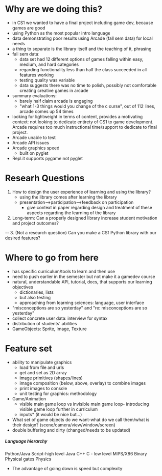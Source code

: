 # Why are we doing this?
* in CS1 we wanted to have a final project including game dev, because games are good
* using Python as the most popular intro language
* data demonstrating poor results using Arcade (fall sem data) for local needs
* a thing to separate is the library itself and the teaching of it, phrasing
* fall sem data:
    * data set had 12 different options of games falling within easy, medium,
    and hard categories
    * regarding functionality less than half the class succeeded in all features working
    * testing quality was variable
    * data suggests there was no time to polish, possibly not comfortable creating creative games in 
    arcade 
* summary evaluations:
    * barely half claim arcade is engaging
    * "what 1-3 things would you change of the c ourse", out of 112 lines, arcade comes up 54 times
* looking for lightweight in terms of content, provides a motivating context:
 not looking to dedicate entirety of CS1 to game development. Arcade requires too much
 instructional time/support to dedicate to final project.
* Arcade unable to test
* Arcade API issues
* Arcade graphics speed
    * built on pyglet
* Repl.it supports pygame not pyglet

# Researh Questions
1. How to design the user experience of learning and using the library?
    * using the library comes after learning the library
    * presentation-->participation-->feedback on participation
        * give context in paper regarding design and treatment of these aspects
        regarding the learning of the library
2. Long-term: Can a properly designed library increase student motivation and project
outcomes?

--
3. (Not a research question) Can you make a CS1 Python library with our desired features?


# Where to go from here
* has specific curriculum/tools to learn and then use
* need to push earlier in the semester but not make it a gamedev course
* natural, understandable API, tutorial, docs, that supports our learning objectives
    * dictionaries, lists
    * but also testing
    * approaching from learning sciences: language, user interface
* "misconceptions are so yesterday" and "re: misconceptions are so yesterday"
* collect concrete user data: interview for syntax
* distribution of students' abilities 
* GameObjects: Sprite, Image, Texture 

# Feature set 
* ability to manipulate graphics 
    * load from file and urls 
    * get and set as 2D array 
    * image primitives (shapes/lines)
    * image composition (below, above, overlay) to combine images 
    * print images to console 
    * unit testing for graphics: methodology 
* Game/Animation 
    * visible main game loop vs invisible main game loop- introducing visible game loop further 
    in curriculum 
    * inputs* (it would be nice but...)
* What set of game objects do we want-what do we call them/what is their design? (scene/camera/view/window/screen)
* double buffering and dirty (changed/needs to be updated)

##### Language hierarchy
Python/Java Script-high level
Java
C++
C - low level
MIPS/X86 
Binary
Physical gates
Physics
* The advantage of going down is speed but complexity 